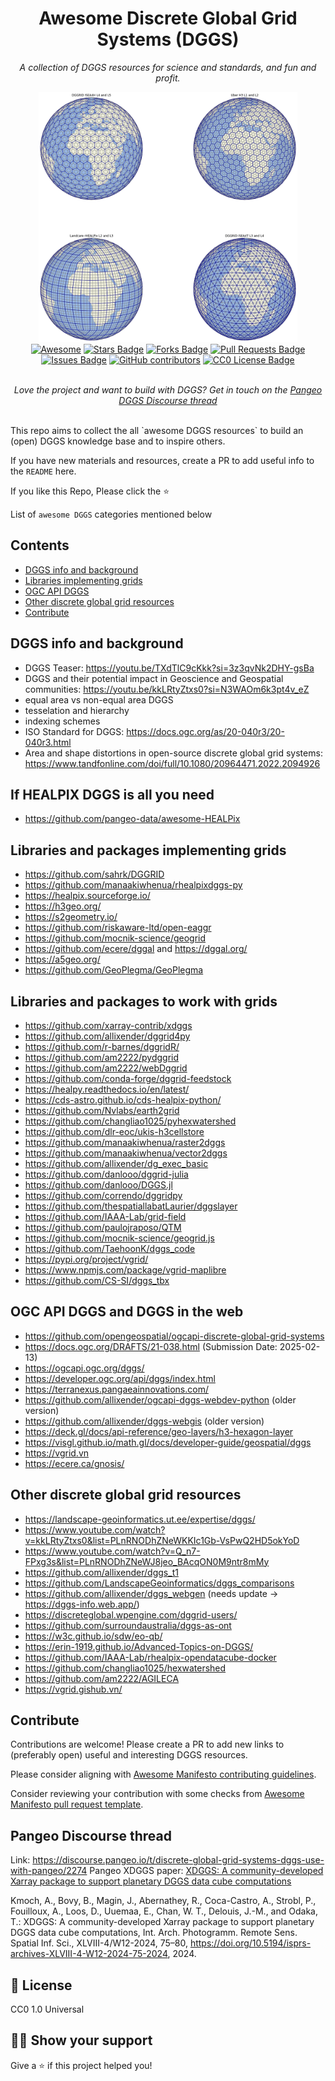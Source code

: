 <h1 align="center">Awesome Discrete Global Grid Systems (DGGS)</h1>
<p align="center"><i>A collection of DGGS resources for science and standards, and fun and profit.</i></p>
<div align="center">
<img alt="different DGGS configurations" src="day-10-grids.png" height="400px">
</div>

<div align="center">
  <a href="https://awesome.re"><img src="https://awesome.re/badge.svg" alt="Awesome"/></a>
  <a href="https://github.com/LandscapeGeoinformatics/awesome-discrete-global-grid-systems/stargazers"><img src="https://img.shields.io/github/stars/LandscapeGeoinformatics/awesome-discrete-global-grid-systems" alt="Stars Badge"/></a>
  <a href="https://github.com/LandscapeGeoinformatics/awesome-discrete-global-grid-systems/network/members"><img src="https://img.shields.io/github/forks/LandscapeGeoinformatics/awesome-discrete-global-grid-systems" alt="Forks Badge"/></a>
  <a href="https://github.com/LandscapeGeoinformatics/awesome-discrete-global-grid-systems/pulls"><img src="https://img.shields.io/github/issues-pr/LandscapeGeoinformatics/awesome-discrete-global-grid-systems" alt="Pull Requests Badge"/></a>
  <a href="https://github.com/LandscapeGeoinformatics/awesome-discrete-global-grid-systems/issues"><img src="https://img.shields.io/github/issues/LandscapeGeoinformatics/awesome-discrete-global-grid-systems" alt="Issues Badge"/></a>
  <a href="https://github.com/LandscapeGeoinformatics/awesome-discrete-global-grid-systems/graphs/contributors"><img alt="GitHub contributors" src="https://img.shields.io/github/contributors/LandscapeGeoinformatics/awesome-discrete-global-grid-systems?color=2b9348"></a>
  <a href="https://github.com/LandscapeGeoinformatics/awesome-discrete-global-grid-systems/blob/master/LICENSE.txt"><img src="https://img.shields.io/github/license/LandscapeGeoinformatics/awesome-discrete-global-grid-systems?color=2b9348" alt="CC0 License Badge"/></a>
</div>
<br>
<p align="center"><i>Love the project and want to build with DGGS? Get in touch on the <a href="https://discourse.pangeo.io/t/discrete-global-grid-systems-dggs-use-with-pangeo/2274">Pangeo DGGS Discourse thread</a></i></p>
<br>
This repo aims to collect the all `awesome DGGS resources` to build an (open) DGGS knowledge base and to inspire others.

If you have new materials and resources, create a PR to add useful info to the `README` here.

If you like this Repo, Please click the :star:

List of `awesome DGGS` categories mentioned below

## Contents
  - [DGGS info and background](#dggs-info-and-background)
  - [Libraries implementing grids](#libraries-implementing-grids)
  - [OGC API DGGS](#ogc-api-dggs)
  - [Other discrete global grid resources](#other-discrete-global-grid-resources)
  - [Contribute](#contribute)


## DGGS info and background

- DGGS Teaser: https://youtu.be/TXdTlC9cKkk?si=3z3qvNk2DHY-gsBa
- DGGS and their potential impact in Geoscience and Geospatial communities: https://youtu.be/kkLRtyZtxs0?si=N3WAOm6k3pt4v_eZ
- equal area vs non-equal area DGGS
- tesselation and hierarchy
- indexing schemes
- ISO Standard for DGGS: https://docs.ogc.org/as/20-040r3/20-040r3.html
- Area and shape distortions in open-source discrete global grid systems: https://www.tandfonline.com/doi/full/10.1080/20964471.2022.2094926

## If HEALPIX DGGS is all you need

- https://github.com/pangeo-data/awesome-HEALPix

## Libraries and packages implementing grids

- https://github.com/sahrk/DGGRID
- https://github.com/manaakiwhenua/rhealpixdggs-py
- https://healpix.sourceforge.io/
- https://h3geo.org/
- https://s2geometry.io/
- https://github.com/riskaware-ltd/open-eaggr
- https://github.com/mocnik-science/geogrid
- https://github.com/ecere/dggal and https://dggal.org/
- https://a5geo.org/
- https://github.com/GeoPlegma/GeoPlegma

## Libraries and packages to work with grids

- https://github.com/xarray-contrib/xdggs
- https://github.com/allixender/dggrid4py
- https://github.com/r-barnes/dggridR/
- https://github.com/am2222/pydggrid
- https://github.com/am2222/webDggrid
- https://github.com/conda-forge/dggrid-feedstock
- https://healpy.readthedocs.io/en/latest/
- https://cds-astro.github.io/cds-healpix-python/
- https://github.com/Nvlabs/earth2grid
- https://github.com/changliao1025/pyhexwatershed
- https://github.com/dlr-eoc/ukis-h3cellstore
- https://github.com/manaakiwhenua/raster2dggs
- https://github.com/manaakiwhenua/vector2dggs
- https://github.com/allixender/dg_exec_basic
- https://github.com/danlooo/dggrid-julia
- https://github.com/danlooo/DGGS.jl
- https://github.com/correndo/dggridpy
- https://github.com/thespatiallabatLaurier/dggslayer
- https://github.com/IAAA-Lab/grid-field
- https://github.com/paulojraposo/QTM
- https://github.com/mocnik-science/geogrid.js
- https://github.com/TaehoonK/dggs_code
- https://pypi.org/project/vgrid/
- https://www.npmjs.com/package/vgrid-maplibre
- https://github.com/CS-SI/dggs_tbx

## OGC API DGGS and DGGS in the web

- https://github.com/opengeospatial/ogcapi-discrete-global-grid-systems
- https://docs.ogc.org/DRAFTS/21-038.html (Submission Date: 2025-02-13)
- https://ogcapi.ogc.org/dggs/
- https://developer.ogc.org/api/dggs/index.html
- https://terranexus.pangaeainnovations.com/
- https://github.com/allixender/ogcapi-dggs-webdev-python (older version)
- https://github.com/allixender/dggs-webgis (older version)
- https://deck.gl/docs/api-reference/geo-layers/h3-hexagon-layer
- https://visgl.github.io/math.gl/docs/developer-guide/geospatial/dggs
- https://vgrid.vn
- https://ecere.ca/gnosis/


## Other discrete global grid resources

- https://landscape-geoinformatics.ut.ee/expertise/dggs/
- https://www.youtube.com/watch?v=kkLRtyZtxs0&list=PLnRNODhZNeWKKIc1Gb-VsPwQ2HD5okYoD
- https://www.youtube.com/watch?v=Q_n7-FPxg3s&list=PLnRNODhZNeWJ8jeo_BAcqON0M9ntr8mMy
- https://github.com/allixender/dggs_t1
- https://github.com/LandscapeGeoinformatics/dggs_comparisons
- https://github.com/allixender/dggs_webgen (needs update -> https://dggs-info.web.app/)
- https://discreteglobal.wpengine.com/dggrid-users/
- https://github.com/surroundaustralia/dggs-as-ont
- https://w3c.github.io/sdw/eo-qb/
- https://erin-1919.github.io/Advanced-Topics-on-DGGS/
- https://github.com/IAAA-Lab/rhealpix-opendatacube-docker
- https://github.com/changliao1025/hexwatershed
- https://github.com/am2222/AGILECA
- https://vgrid.gishub.vn/ 

## Contribute

Contributions are welcome! Please create a PR to add new links to (preferably open) useful and interesting DGGS resources.

Please consider aligning with [Awesome Manifesto contributing guidelines](https://github.com/sindresorhus/awesome/blob/main/contributing.md).

Consider reviewing your contribution with some checks from [Awesome Manifesto pull request template](https://github.com/sindresorhus/awesome/blob/main/pull_request_template.md).

## Pangeo Discourse thread

Link: https://discourse.pangeo.io/t/discrete-global-grid-systems-dggs-use-with-pangeo/2274
Pangeo XDGGS paper: [XDGGS: A community-developed Xarray package to support planetary DGGS data cube computations](https://isprs-archives.copernicus.org/articles/XLVIII-4-W12-2024/75/2024/)

  Kmoch, A., Bovy, B., Magin, J., Abernathey, R., Coca-Castro, A., Strobl, P., Fouilloux, A., Loos, D., Uuemaa, E., Chan, W. T., Delouis, J.-M., and Odaka, T.: XDGGS: A community-developed Xarray package to support planetary DGGS data cube computations, Int. Arch. Photogramm. Remote Sens. Spatial Inf. Sci., XLVIII-4/W12-2024, 75–80, https://doi.org/10.5194/isprs-archives-XLVIII-4-W12-2024-75-2024, 2024.

## :pencil: License

CC0 1.0 Universal

## :man_astronaut: Show your support

Give a ⭐️ if this project helped you!
